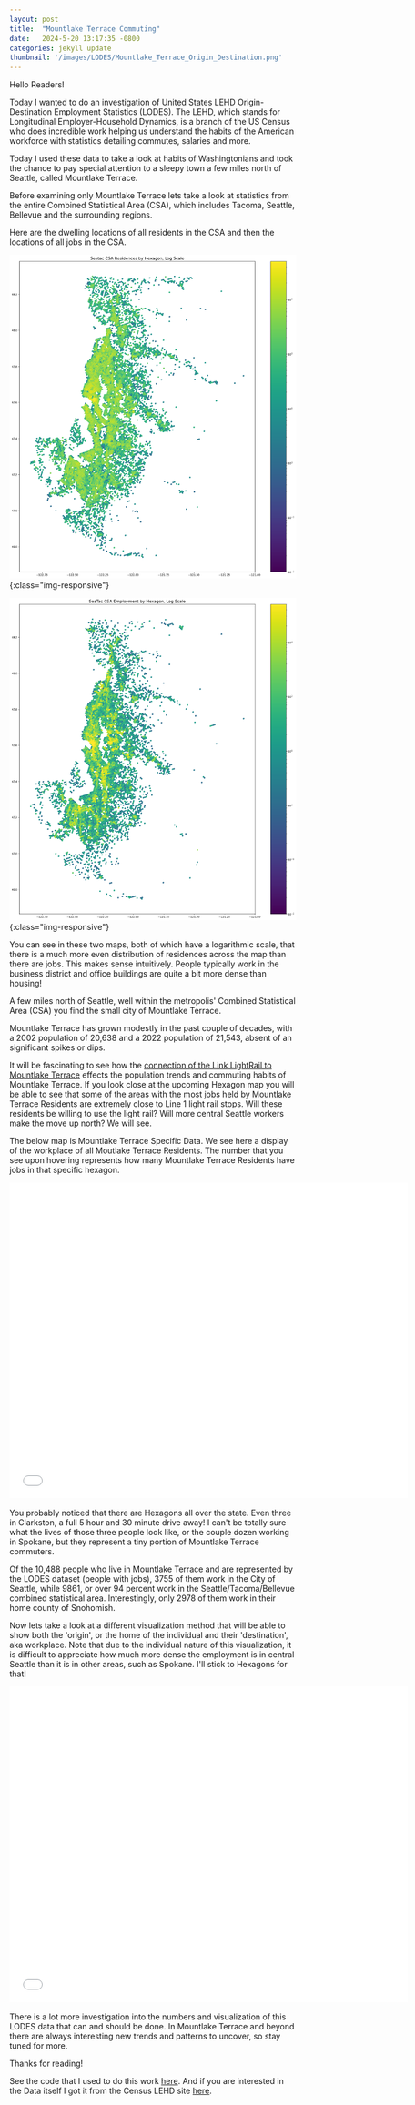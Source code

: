 ```yaml
---
layout: post
title:  "Mountlake Terrace Commuting"
date:   2024-5-20 13:17:35 -0800
categories: jekyll update
thumbnail: '/images/LODES/Mountlake_Terrace_Origin_Destination.png'
---
```


Hello Readers! 

Today I wanted to do an investigation of United States LEHD Origin-Destination Employment Statistics (LODES). The LEHD, which stands for Longitudinal Employer-Household Dynamics, is a branch of the US Census who does incredible work helping us understand the habits of the American workforce with statistics detailing commutes, salaries and more.

Today I used these data to take a look at habits of Washingtonians and took the chance to pay special attention to a sleepy town a few miles north of Seattle, called Mountlake Terrace.

Before examining only Mountlake Terrace lets take a look at statistics from the entire Combined Statistical Area (CSA), which includes Tacoma, Seattle, Bellevue and the surrounding regions.

Here are the dwelling locations of all residents in the CSA and then the locations of all jobs in the CSA. 

![Seatac CSA Residences](/images/LODES/Seatac_CSA_Residences_By_Hex.png){:class="img-responsive"}


![Seatac CSA Employment](/images/LODES/Seatac_CSA_Employment_By_Hex.png){:class="img-responsive"}


You can see in these two maps, both of which have a logarithmic scale, that there is a much more even distribution of residences across the map than there are jobs. This makes sense intuitively. People typically work in the business district and office buildings are quite a bit more dense than housing! 

A few miles north of Seattle, well within the metropolis' Combined Statistical Area (CSA) you find the small city of Mountlake Terrace.

Mountlake Terrace has grown modestly in the past couple of decades, with a 2002 population of 20,638 and a 2022 population of 21,543, absent of an significant spikes or dips.

It will be fascinating to see how the [connection of the Link LightRail to Mountlake Terrace](https://www.soundtransit.org/blog/platform/looking-forward-to-lynnwood-whats-next-1-line-extension#:~:text=This%20highly%20anticipated%208.5%2Dmile,Terrace%20and%20Lynnwood%20City%20Center) effects the population trends and commuting habits of Mountlake Terrace. If you look close at the upcoming Hexagon map you will be able to see that some of the areas with the most jobs held by Mountlake Terrace Residents are extremely close to Line 1 light rail stops. Will these residents be willing to use the light rail? Will more central Seattle workers make the move up north? We will see.

The below map is Mountlake Terrace Specific Data. We see here a display of the workplace of all Moutlake Terrace Residents. The number that you see upon hovering represents how many Mountlake Terrace Residents have jobs in that specific hexagon. 

<div class="video-container">
    <iframe src="/images/LODES/Mountlake_Terrace_2019_Workplaces.html" height="555" width="700" allowfullscreen="" frameborder="0">
    </iframe>
</div>

You probably noticed that there are Hexagons all over the state. Even three in Clarkston, a full 5 hour and 30 minute drive away! I can't be totally sure what the lives of those three people look like, or the couple dozen working in Spokane, but they represent a tiny portion of Mountlake Terrace commuters. 

Of the 10,488 people who live in Mountlake Terrace and are represented by the LODES dataset (people with jobs), 3755 of them work in the City of Seattle, while 9861, or over 94 percent work in the Seattle/Tacoma/Bellevue combined statistical area. Interestingly, only 2978 of them work in their home county of Snohomish.

Now lets take a look at a different visualization method that will be able to show both the 'origin', or the home of the individual and their 'destination', aka workplace. Note that due to the individual nature of this visualization, it is difficult to appreciate how much more dense the employment is in central Seattle than it is in other areas, such as Spokane. I'll stick to Hexagons for that! 

<div class="video-container">
    <iframe src="/images/LODES/Mountlake_Residents.html" height="555" width="700" allowfullscreen="" frameborder="0">
    </iframe>
</div>

There is a lot more investigation into the numbers and visualization of this LODES data that can and should be done. In Mountlake Terrace and beyond there are always interesting new trends and patterns to uncover, so stay tuned for more.

Thanks for reading!

See the code that I used to do this work [here](https://github.com/amschechter/amschechter.github.io/tree/main/DataScience/LODES). And if you are interested in the Data itself I got it from the Census LEHD site [here](https://lehd.ces.census.gov/data/).